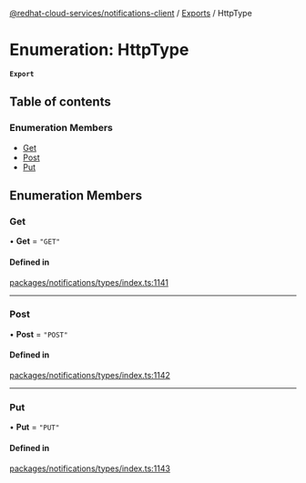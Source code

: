 [@redhat-cloud-services/notifications-client](../README.md) / [Exports](../modules.md) / HttpType

# Enumeration: HttpType

**`Export`**

## Table of contents

### Enumeration Members

- [Get](HttpType.md#get)
- [Post](HttpType.md#post)
- [Put](HttpType.md#put)

## Enumeration Members

### Get

• **Get** = ``"GET"``

#### Defined in

[packages/notifications/types/index.ts:1141](https://github.com/RedHatInsights/javascript-clients/blob/main/packages/notifications/types/index.ts#L1141)

___

### Post

• **Post** = ``"POST"``

#### Defined in

[packages/notifications/types/index.ts:1142](https://github.com/RedHatInsights/javascript-clients/blob/main/packages/notifications/types/index.ts#L1142)

___

### Put

• **Put** = ``"PUT"``

#### Defined in

[packages/notifications/types/index.ts:1143](https://github.com/RedHatInsights/javascript-clients/blob/main/packages/notifications/types/index.ts#L1143)
